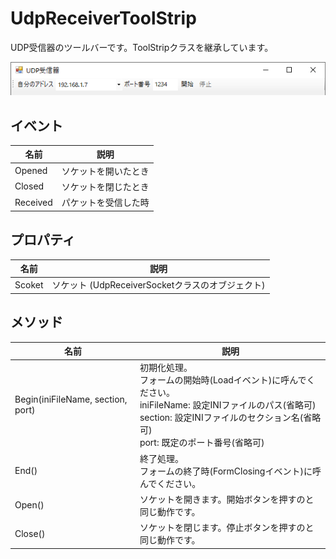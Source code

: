 # UdpReceiverToolStrip
UDP受信器のツールバーです。ToolStripクラスを継承しています。

![図](udp_receiver.png)

## イベント
|  名前  |  説明  |
| ---- | ---- |
|  Opened  |  ソケットを開いたとき  |
|  Closed  |  ソケットを閉じたとき  |
|  Received  | パケットを受信した時  |

## プロパティ
|  名前  |  説明  |
| ---- | ---- |
|  Scoket  |  ソケット (UdpReceiverSocketクラスのオブジェクト)  |

## メソッド
|  名前  |  説明  |
| ---- | ---- |
|  Begin(iniFileName, section, port)  |  初期化処理。<br> フォームの開始時(Loadイベント)に呼んでください。<br> iniFileName: 設定INIファイルのパス(省略可)<br>section: 設定INIファイルのセクション名(省略可)<br>port: 既定のポート番号(省略可) |
|  End()  |  終了処理。<br> フォームの終了時(FormClosingイベント)に呼んでください。 |
|  Open()  |  ソケットを開きます。開始ボタンを押すのと同じ動作です。 |
|  Close()  |  ソケットを閉じます。停止ボタンを押すのと同じ動作です。 |
